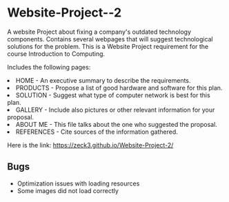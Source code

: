 # Website-Project--2
A website Project about fixing a company's outdated technology components. Contains several webpages that will suggest technological solutions for the problem. This is a Website Project requirement for the course Introduction to Computing.

Includes the following pages:
<li> HOME - An executive summary to describe the requirements.
<li> PRODUCTS - Propose a list of good hardware and software for this plan.
<li> SOLUTION - Suggest what type of computer network is best for this plan.
<li> GALLERY - Include also pictures or other relevant information for your proposal.
<li> ABOUT ME - This file talks about the one who suggested the proposal.
<li> REFERENCES - Cite sources of the information gathered.

Here is the link: https://zeck3.github.io/Website-Project-2/

## Bugs
- Optimization issues with loading resources
- Some images did not load correctly
